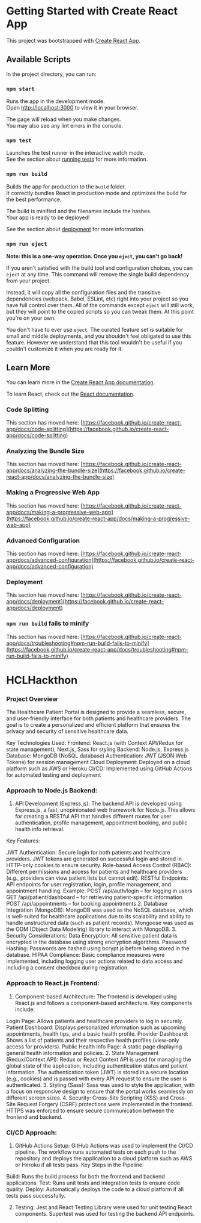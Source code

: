 # Getting Started with Create React App

This project was bootstrapped with [Create React App](https://github.com/facebook/create-react-app).

## Available Scripts

In the project directory, you can run:

### `npm start`

Runs the app in the development mode.\
Open [http://localhost:3000](http://localhost:3000) to view it in your browser.

The page will reload when you make changes.\
You may also see any lint errors in the console.

### `npm test`

Launches the test runner in the interactive watch mode.\
See the section about [running tests](https://facebook.github.io/create-react-app/docs/running-tests) for more information.

### `npm run build`

Builds the app for production to the `build` folder.\
It correctly bundles React in production mode and optimizes the build for the best performance.

The build is minified and the filenames include the hashes.\
Your app is ready to be deployed!

See the section about [deployment](https://facebook.github.io/create-react-app/docs/deployment) for more information.

### `npm run eject`

**Note: this is a one-way operation. Once you `eject`, you can't go back!**

If you aren't satisfied with the build tool and configuration choices, you can `eject` at any time. This command will remove the single build dependency from your project.

Instead, it will copy all the configuration files and the transitive dependencies (webpack, Babel, ESLint, etc) right into your project so you have full control over them. All of the commands except `eject` will still work, but they will point to the copied scripts so you can tweak them. At this point you're on your own.

You don't have to ever use `eject`. The curated feature set is suitable for small and middle deployments, and you shouldn't feel obligated to use this feature. However we understand that this tool wouldn't be useful if you couldn't customize it when you are ready for it.

## Learn More

You can learn more in the [Create React App documentation](https://facebook.github.io/create-react-app/docs/getting-started).

To learn React, check out the [React documentation](https://reactjs.org/).

### Code Splitting

This section has moved here: [https://facebook.github.io/create-react-app/docs/code-splitting](https://facebook.github.io/create-react-app/docs/code-splitting)

### Analyzing the Bundle Size

This section has moved here: [https://facebook.github.io/create-react-app/docs/analyzing-the-bundle-size](https://facebook.github.io/create-react-app/docs/analyzing-the-bundle-size)

### Making a Progressive Web App

This section has moved here: [https://facebook.github.io/create-react-app/docs/making-a-progressive-web-app](https://facebook.github.io/create-react-app/docs/making-a-progressive-web-app)

### Advanced Configuration

This section has moved here: [https://facebook.github.io/create-react-app/docs/advanced-configuration](https://facebook.github.io/create-react-app/docs/advanced-configuration)

### Deployment

This section has moved here: [https://facebook.github.io/create-react-app/docs/deployment](https://facebook.github.io/create-react-app/docs/deployment)

### `npm run build` fails to minify

This section has moved here: [https://facebook.github.io/create-react-app/docs/troubleshooting#npm-run-build-fails-to-minify](https://facebook.github.io/create-react-app/docs/troubleshooting#npm-run-build-fails-to-minify)
# HCLHackthon

### Project Overview 
The Healthcare Patient Portal is designed to provide a seamless, secure, and user-friendly interface for both patients and healthcare providers. The goal is to create a personalized and efficient platform that ensures the privacy and security of sensitive healthcare data.

Key Technologies Used:
Frontend: React.js (with Context API/Redux for state management), Next.js, Sass for styling
Backend: Node.js, Express.js
Database: MongoDB (NoSQL database)
Authentication: JWT (JSON Web Tokens) for session management
Cloud Deployment: Deployed on a cloud platform such as AWS or Heroku
CI/CD: Implemented using GitHub Actions for automated testing and deployment

### Approach to Node.js Backend:
1. API Development (Express.js):
The backend API is developed using Express.js, a fast, unopinionated web framework for Node.js. This allows for creating a RESTful API that handles different routes for user authentication, profile management, appointment booking, and public health info retrieval.

Key Features:

JWT Authentication: Secure login for both patients and healthcare providers. JWT tokens are generated on successful login and stored in HTTP-only cookies to ensure security.
Role-based Access Control (RBAC): Different permissions and access for patients and healthcare providers (e.g., providers can view patient lists but cannot edit).
RESTful Endpoints: API endpoints for user registration, login, profile management, and appointment handling. Example:
POST /api/auth/login – for logging in users
GET /api/patient/dashboard – for retrieving patient-specific information
POST /api/appointments – for booking appointments
2. Database Integration (MongoDB):
MongoDB was used as the NoSQL database, which is well-suited for healthcare applications due to its scalability and ability to handle unstructured data (such as patient records).
Mongoose was used as the ODM (Object Data Modeling) library to interact with MongoDB.
3. Security Considerations:
Data Encryption: All sensitive patient data is encrypted in the database using strong encryption algorithms.
Password Hashing: Passwords are hashed using bcrypt.js before being stored in the database.
HIPAA Compliance: Basic compliance measures were implemented, including logging user actions related to data access and including a consent checkbox during registration.

### Approach to React.js Frontend:
1. Component-based Architecture:
The frontend is developed using React.js and follows a component-based architecture. Key components include:

Login Page: Allows patients and healthcare providers to log in securely.
Patient Dashboard: Displays personalized information such as upcoming appointments, health tips, and a basic health profile.
Provider Dashboard: Shows a list of patients and their respective health profiles (view-only access for providers).
Public Health Info Page: A static page displaying general health information and policies.
2. State Management (Redux/Context API):
Redux or React Context API is used for managing the global state of the application, including authentication status and patient information.
The authentication token (JWT) is stored in a secure location (e.g., cookies) and is passed with every API request to ensure the user is authenticated.
3. Styling (Sass):
Sass was used to style the application, with a focus on responsive design to ensure that the portal works seamlessly on different screen sizes.
4. Security:
Cross-Site Scripting (XSS) and Cross-Site Request Forgery (CSRF) protections were implemented in the frontend.
HTTPS was enforced to ensure secure communication between the frontend and backend.

### CI/CD Approach:

1. GitHub Actions Setup:
GitHub Actions was used to implement the CI/CD pipeline. The workflow runs automated tests on each push to the repository and deploys the application to a cloud platform such as AWS or Heroku if all tests pass.
Key Steps in the Pipeline:

Build: Runs the build process for both the frontend and backend applications.
Test: Runs unit tests and integration tests to ensure code quality.
Deploy: Automatically deploys the code to a cloud platform if all tests pass successfully.

2. Testing:
Jest and React Testing Library were used for unit testing React components.
Supertest was used for testing the backend API endpoints.